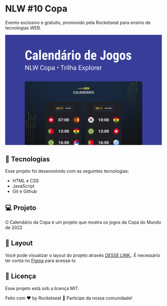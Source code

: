 <h1 aling="center"> NLW #10 Copa </h1>

<p aling="center">
Evento exclusivo e gratuito, promovido pela Rocketseat para ensino de tecnologias WEB.
</p>

<p align="center">
  <img alt="calendario da copa" src=".github/preview.png" widht="100%">
</p>

## 🚀 Tecnologias
Esse projeto foi desenvolvido com as seguintes tecnologias:

- HTML e CSS
- JavaScript
- Git e Github 

## 💻 Projeto
O Calendário da Copa é um projeto que mostra os jogos da Copa do Mundo de 2022

## 🔖 Layout
Você pode visualizar o layout do projeto através [DESSE LINK.](https://www.figma.com/file/UYH7tD7LJcqaYr6hbzTL9v/Calend%C3%A1rio-de-Jogos-(Community)?node-id=301%3A1812). É necessário ter conta no [Figma](https://figma.com) para acessá-lo

## :memo: Licença
Esse projeto está sob a licença MIT.

Feito com ♥ by Rocketseat 👋 Participe da nossa comunidade!